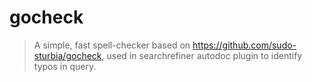 # gocheck

> A simple, fast spell-checker based on https://github.com/sudo-sturbia/gocheck, used in searchrefiner autodoc plugin to identify typos in query.